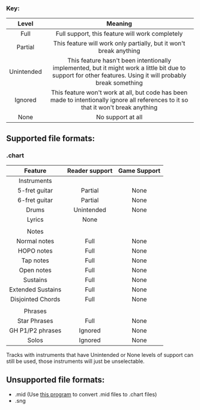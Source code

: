 ### Key:
|   Level    |                                                                           Meaning                                                                            |
| :--------: | :----------------------------------------------------------------------------------------------------------------------------------------------------------: |
|    Full    |                                                       Full support, this feature will work completely                                                        |
|  Partial   |                                              This feature will work only partially, but it won't break anything                                              |
| Unintended | This feature hasn't been intentionally implemented, but it might work a little bit due to support for other features. Using it will probably break something |
|  Ignored   |             This feature won't work at all, but code has been made to intentionally ignore all references to it so that it won't break anything              |
|    None    |                                                                      No support at all                                                                       |
## Supported file formats:
### .chart
|      Feature      | Reader support | Game Support |
| :---------------: | :------------: | :----------: |
|    Instruments    |                |              |
|   5-fret guitar   |    Partial     |     None     |
|   6-fret guitar   |    Partial     |     None     |
|       Drums       |   Unintended   |     None     |
|      Lyrics       |      None      |              |
|                   |                |              |
|       Notes       |                |              |
|   Normal notes    |      Full      |     None     |
|    HOPO notes     |      Full      |     None     |
|     Tap notes     |      Full      |     None     |
|    Open notes     |      Full      |     None     |
|     Sustains      |      Full      |     None     |
| Extended Sustains |      Full      |     None     |
| Disjointed Chords |      Full      |     None     |
|                   |                |              |
|      Phrases      |                |              |
|   Star Phrases    |      Full      |     None     |
| GH P1/P2 phrases  |    Ignored     |     None     |
|       Solos       |    Ignored     |     None     |

Tracks with instruments that have Unintended or None levels of support can still be used, those instruments will just be unselectable.
  
## Unsupported file formats:
* .mid (Use [this program](https://github.com/raphaelgoulart/mid2chart) to convert .mid files to .chart files)
* .sng 

